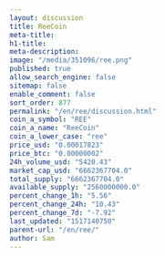 ```yaml
---
layout: discussion
title: ReeCoin
meta-title: 
h1-title: 
meta-description: 
image: "/media/351096/ree.png"
published: true
allow_search_engine: false
sitemap: false
enable_comment: false
sort_order: 877
permalink: "/en/ree/discussion.html"
coin_a_symbol: "REE"
coin_a_name: "ReeCoin"
coin_a_lower_case: "ree"
price_usd: "0.00017823"
price_btc: "0.00000002"
24h_volume_usd: "5420.43"
market_cap_usd: "6662367704.0"
total_supply: "6662367704.0"
available_supply: "2560000000.0"
percent_change_1h: "5.56"
percent_change_24h: "10.43"
percent_change_7d: "-7.92"
last_updated: "1517140750"
parent-url: "/en/ree/"
author: Sam
---
```


